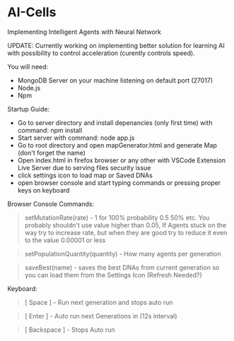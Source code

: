 # AI-Cells
Implementing Intelligent Agents with Neural Network

UPDATE: Currently working on implementing better solution for learning AI with possibility to control acceleration (curently controls speed). 

You will need:
- MongoDB Server on your machine listening on default port (27017)
- Node.js 
- Npm

Startup Guide:
- Go to server directory and install depenancies (only first time) with command: npm install 
- Start server with command: node app.js
- Go to root directory and open mapGenerator.html and generate Map (don't forget the name)
- Open index.html in firefox browser or any other with VSCode Extension Live Server due to serving files security issue
- click settings icon to load map or Saved DNAs 
- open browser console and start typing commands or pressing proper keys on keyboard

Browser Console Commands:
    
> setMutationRate(rate) - 1 for 100% probability 0.5 50% etc. You probably shouldn't use value   higher than 0.05, If Agents stuck on the way try to increase rate, but when they are good try to reduce it even to the value 0.00001 or less

> setPopulationQuantity(quantity) - How many agents per generation

> saveBest(name) - saves the best DNAs from current generation so you can load them from the Settings Icon (Refresh Needed?)

Keyboard:
> [ Space ] - Run next generation and stops auto run 

> [ Enter ] - Auto run next Generations in (12s interval)

> [ Backspace ] - Stops Auto run
